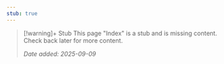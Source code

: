 ```yaml
---
stub: true
---
```

>[!warning]+ Stub
> This page "Index" is a stub and is missing content. Check back later for more content.
> 
> *Date added: 2025-09-09*
